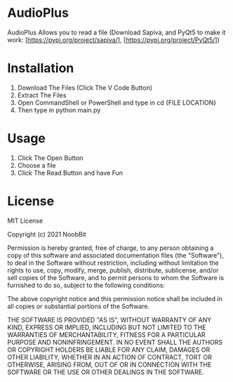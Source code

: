 # AudioPlus
AudioPlus Allows you to read a file (Download Sapiva, and PyQt5 to make it work: [https://pypi.org/project/sapiva/], [https://pypi.org/project/PyQt5/])
# Installation
1. Download The Files (Click The V Code Button)
2. Extract The Files
3. Open CommandShell or PowerShell and type in cd {FILE LOCATION}
4. Then type in python main.py
# Usage
1. Click The Open Button
2. Choose a file
3. Click The Read Button and have Fun
# License
MIT License

Copyright (c) 2021 NoobBit

Permission is hereby granted, free of charge, to any person obtaining a copy
of this software and associated documentation files (the "Software"), to deal
in the Software without restriction, including without limitation the rights
to use, copy, modify, merge, publish, distribute, sublicense, and/or sell
copies of the Software, and to permit persons to whom the Software is
furnished to do so, subject to the following conditions:

The above copyright notice and this permission notice shall be included in all
copies or substantial portions of the Software.

THE SOFTWARE IS PROVIDED "AS IS", WITHOUT WARRANTY OF ANY KIND, EXPRESS OR
IMPLIED, INCLUDING BUT NOT LIMITED TO THE WARRANTIES OF MERCHANTABILITY,
FITNESS FOR A PARTICULAR PURPOSE AND NONINFRINGEMENT. IN NO EVENT SHALL THE
AUTHORS OR COPYRIGHT HOLDERS BE LIABLE FOR ANY CLAIM, DAMAGES OR OTHER
LIABILITY, WHETHER IN AN ACTION OF CONTRACT, TORT OR OTHERWISE, ARISING FROM,
OUT OF OR IN CONNECTION WITH THE SOFTWARE OR THE USE OR OTHER DEALINGS IN THE
SOFTWARE.
